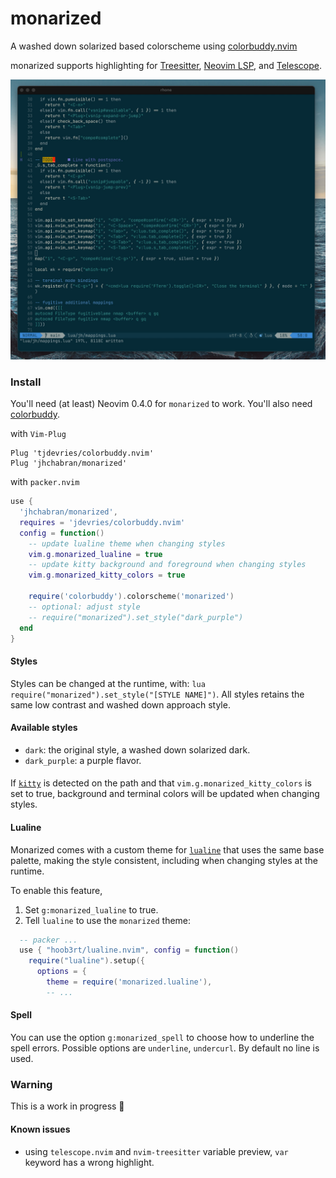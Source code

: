 # monarized

A washed down solarized based colorscheme using [colorbuddy.nvim](https://github.com/tjdevries/colorbuddy.nvim)

monarized supports highlighting for [Treesitter](https://github.com/nvim-treesitter/nvim-treesitter), [Neovim LSP](https://neovim.io/doc/user/lsp.html), and [Telescope](https://github.com/nvim-telescope/telescope.nvim/).

![Color Preview](https://github.com/jhchabran/nvim-config/blob/main/screenshot.jpg?raw=true)

### Install

You'll need (at least) Neovim 0.4.0 for `monarized` to work. You'll also need [colorbuddy](https://github.com/tjdevries/colorbuddy.nvim).

with `Vim-Plug`
``` vim
Plug 'tjdevries/colorbuddy.nvim'
Plug 'jhchabran/monarized'
```

with `packer.nvim`

``` lua
use {
  'jhchabran/monarized',
  requires = 'jdevries/colorbuddy.nvim'
  config = function()
    -- update lualine theme when changing styles
    vim.g.monarized_lualine = true
    -- update kitty background and foreground when changing styles
    vim.g.monarized_kitty_colors = true

    require('colorbuddy').colorscheme('monarized')
    -- optional: adjust style
    -- require("monarized").set_style("dark_purple")
  end
}
```

#### Styles

Styles can be changed at the runtime, with: `lua require("monarized").set_style("[STYLE NAME]")`. All styles retains the same
low contrast and washed down approach style.

#### Available styles

- `dark`: the original style, a washed down solarized dark.
- `dark_purple`: a purple flavor.

####

If [`kitty`](https://sw.kovidgoyal.net/kitty/) is detected on the path and that `vim.g.monarized_kitty_colors` is set to true, background and terminal colors will be updated when changing styles.


#### Lualine

Monarized comes with a custom theme for [`lualine`](https://github.com/hoob3rt/lualine.nvim) that uses the same base palette, making
the style consistent, including when changing styles at the runtime.

To enable this feature, 

1. Set `g:monarized_lualine` to true.
2. Tell `lualine` to use the `monarized` theme:

```lua
  -- packer ...
  use { "hoob3rt/lualine.nvim", config = function()
    require("lualine").setup({
      options = {
        theme = require('monarized.lualine'),
        -- ...
```

#### Spell

You can use the option `g:monarized_spell` to choose how to underline the spell errors.
Possible options are `underline`, `undercurl`. By default no line is used.

### Warning

This is a work in progress 🚧

#### Known issues

- using `telescope.nvim` and `nvim-treesitter` variable preview, `var` keyword has a wrong highlight.
